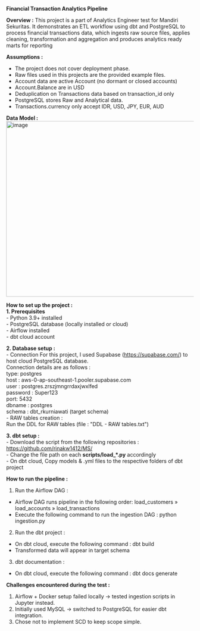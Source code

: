 **Financial Transaction Analytics Pipeline**

**Overview :**
This project is a part of Analytics Engineer test for Mandiri Sekuritas.
It demonstrates an ETL workflow using dbt and PostgreSQL to process financial transactions data, 
which ingests raw source files, applies cleaning, transformation and aggregation and produces analytics ready marts for reporting

**Assumptions :**
-  The project does not cover deployment phase.
-  Raw files used in this projects are the provided example files. 
-  Account data are active Account (no dormant or closed accounts)
-  Account.Balance are in USD
-  Deduplication on Transactions data based on transaction_id only
-  PostgreSQL stores Raw and Analytical data.
-  Transactions.currency only accept IDR, USD, JPY, EUR, AUD
   

**Data Model :**
<img width="1806" height="472" alt="image" src="https://github.com/user-attachments/assets/e2a87184-1a8c-4d80-8782-914c1ade6ad4" />


**How to set up the project :**
<br>
**1. Prerequisites** <br>
    - Python 3.9+ installed<br>
    - PostgreSQL database (locally installed or cloud)<br>
    - Airflow installed<br>
    - dbt cloud account<br>

**2. Database setup :**<br>
	- Connection 
	   For this project, I used Supabase (https://supabase.com/) to host cloud PostgreSQL database. <br>
	   Connection details are as follows :<br>
		type: postgres<br>
		host : aws-0-ap-southeast-1.pooler.supabase.com<br>
		user : postgres.zrszjmngrrdaxjwxlfed<br>
		password : Super123<br>
		port: 5432<br>
		dbname : postgres<br>
		schema : dbt_rkurniawati (target schema)<br>
	- RAW tables creation :<br>
		Run the DDL for RAW tables (file : "DDL - RAW tables.txt")<br>

**3. dbt setup :**<br>
    - Download the script from the following repositories : <br>
        https://github.com/rinakw1412/MS/<br>
   	- Change the file path on each **scripts/load_*.py** accordingly<br>
    - On dbt cloud, Copy models & .yml files to the respective folders of dbt project<br>

**How to run the pipeline :**
1. Run the Airflow DAG : 
- Airflow DAG runs pipeline in the following order:
        load_customers » load_accounts » load_transactions
- Execute the following command to run the ingestion DAG :
    python ingestion.py    

2. Run the dbt project :
- On dbt cloud, execute the following command :
    dbt build
- Transformed data will appear in target schema

3. dbt documentation :
- On dbt cloud, execute the following command :
    dbt docs generate

**Challenges encountered during the test :**
1. Airflow + Docker setup failed locally → tested ingestion scripts in Jupyter instead.
2. Initially used MySQL → switched to PostgreSQL for easier dbt integration.
3. Chose not to implement SCD to keep scope simple.


